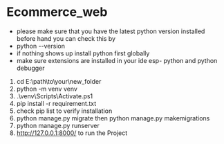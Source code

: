 # Ecommerce_web
+ please make sure that you have the latest python version installed before hand you can check this by 
+ python --version 
+ if nothing shows up install python first globally 
+ make sure extensions are installed in your ide esp- python and python debugger

1. cd E:\path\to\your\new_folder
2. python -m venv venv
3. .\venv\Scripts\Activate.ps1
4. pip install -r requirement.txt
5. check pip list to verify installation
6. python manage.py migrate then python manage.py makemigrations
7. python manage.py runserver
8. http://127.0.0.1:8000/ to run the Project
